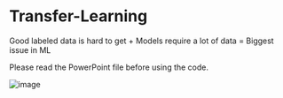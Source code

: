 # Transfer-Learning
Good labeled data is hard to get + Models require a lot of data = Biggest issue in ML

Please read the PowerPoint file before using the code.


![image](https://user-images.githubusercontent.com/80626713/140796794-14d3e980-eedc-4c76-9d46-465fd8790bad.png)
